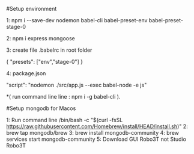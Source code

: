 #Setup environment

1: npm i --save-dev nodemon babel-cli babel-preset-env babel-preset-stage-0

2: npm i express mongoose

3: create file .babelrc in root folder

{ "presets": ["env","stage-0"] }

4: package.json

"script": "nodemon ./src/app.js --exec babel-node -e js"


*( run command line line : npm i -g babel-cli ).


#Setup mongodb for Macos

1: Run command line
/bin/bash -c "$(curl -fsSL https://raw.githubusercontent.com/Homebrew/install/HEAD/install.sh)"
2: brew tap mongodb/brew
3: brew install mongodb-community
4: brew services start mongodb-community
5: Download GUI Robo3T not Studio Robo3T
